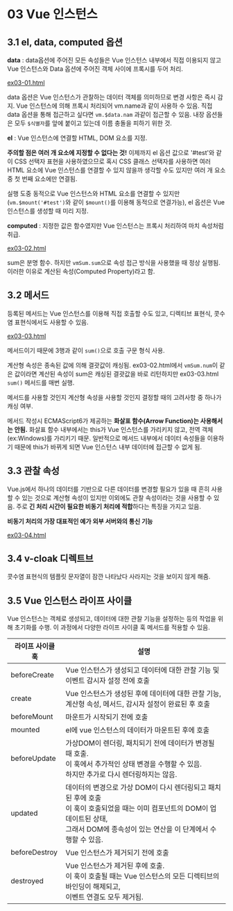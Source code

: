 # 03  Vue 인스턴스

## 3.1 el, data, computed 옵션

**data** : data옵션에 주어진 모든 속성들은 Vue 인스턴스 내부에서 직접 이용되지 않고 Vue 인스턴스와 Data 옵션에 주어진 객체 사이에 프록시를 두어 처리.

[ex03-01.html](https://cho-i.github.io/Vue-Quick-Start/03/ex03-01.html)

data 옵션은 Vue 인스턴스가 관찰하는 데이터 객체를 의미하므로 변경 사항은 즉시 감지. Vue 인스턴스에 의해 프록시 처리되어 vm.name과 같이 사용하 수 있음. 직접 data 옵션을 통해 접근하고 싶다면 `vm.$data.nam` 과같이 접근할 수 있음. 내장 옵션들은 모두 `$식별자`를 앞에 붙이고 있는데 이름 충돌을 피하기 위한 것.

**el** : Vue 인스턴스에 연결할 HTML, DOM 요소를 지정. 

**주의할 점은 여러 개 요소에 지정할 수 없다는 것!** 이제까지 el 옵션 값으로 '#test'와 같이 CSS 선택자 표현을 사용하였으므로 혹시 CSS 클래스 선택자를 사용하면 여러 HTML 요소에 Vue 인스턴스를 연결할 수 있지 않을까 생각할 수도 있지만 여러 개 요소 중 첫 번째 요소에만 연결됨.

실행 도중 동적으로 Vue 인스턴스와 HTML 요소를 연결할 수 있지만(`vm.$mount('#test')`와 같이 `$mount()`를 이용해 동적으로 연결가능), el 옵션은 Vue 인스턴스를 생성할 때 미리 지정.

**computed** : 지정한 값은 함수였지만 Vue 인스턴스는 프록시 처리하여 마치 속성처럼 취급.

[ex03-02.html](https://cho-i.github.io/Vue-Quick-Start/03/ex03-02.html)

sum은 분명 함수. 하지만 `vmSum.sum`으로 속성 접근 방식을 사용했을 때 정상 실행됨. 이러한 이유로 계산된 속성(Computed Property)라고 함.

## 3.2 메서드

등록된 메서드는 Vue 인스턴스를 이용해 직접 호출할 수도 있고, 디렉티브 표현식, 콧수염 표현식에서도 사용할 수 있음.

[ex03-03.html](https://cho-i.github.io/Vue-Quick-Start/03/ex03-03.html)

메서드이기 때문에 3행과 같이 `sum()`으로 호출 구문 형식 사용.

계산형 속성은 종속된 값에 의해 결괏값이 캐싱됨. ex03-02.html에서 `vmSum.num`이 같은 값이라면 계산된 속성이 sum은 캐싱된 결괏값을 바로 리턴하지만 ex03-03.html `sum()` 메서드를 매번 실행. 

메서드를 사용할 것인지 계산형 속성을 사용할 것인지 결정할 때의 고려사항 중 하나가 캐싱 여부.

메서드 작성시 ECMAScript6가 제공하는 **화살표 함수(Arrow Function)는 사용해서는 안됨.** 화살표 함수 내부에서는 this가 Vue 인스턴스를 가리키지 않고, 전역 객체(ex:Windows)를 가리키기 때문. 일반적으로 메서드 내부에서 데이터 속성들을 이용하기 때문에 this가 바뀌게 되면 Vue 인스턴스 내부 데이터에 접근할 수 없게 됨.

## 3.3 관찰 속성

Vue.js에서 하나의 데이터를 기반으로 다른 데이터를 변경할 필요가 있을 때 흔히 사용할 수 있는 것으로 계산형 속성이 있지만 이외에도 관찰 속성이라는 것을 사용할 수 있음. 주로 **긴 처리 시간이 필요한 비동기 처리에 적합**하다는 특징을 가지고 있음.

**비동기 처리의 가장 대표적인 예가 외부 서버와의 통신 기능**

[ex03-04.html](https://cho-i.github.io/Vue-Quick-Start/03/ex03-04.html)

## 3.4 v-cloak 디렉트브

콧수염 표현식의 템플릿 문자열이 잠깐 나타났다 사라지는 것을 보이지 않게 해줌.

## 3.5 Vue 인스턴스 라이프 사이클

Vue 인스턴스는 객체로 생성되고, 데이터에 대한 관찰 기능을 설정하는 등의 작업을 위해 초기화를 수행. 이 과정에서 다양한 라이프 사이클 훅 메서드를 적용할 수 있음.

| 라이프 사이클 훅 | 설명                                                         |
| ---------------- | ------------------------------------------------------------ |
| beforeCreate     | Vue 인스턴스가 생성되고 데이터에 대한 관찰 기능 및 <br />이벤트 감시자 설정 전에 호출 |
| create           | Vue 인스턴스가 생성된 후에 데이터에 대한 관찰 기능, <br />계산형 속성, 메서드, 감시자 설정이 완료된 후 호출 |
| beforeMount      | 마운트가 시작되기 전에 호출                                  |
| mounted          | el에 vue 인스턴스의 데이터가 마운트된 후에 호출              |
| beforeUpdate     | 가상DOM이 렌더링, 패치되기 전에 데이터가 변경될 때 호출.<br />이 훅에서 추가적인 상태 변경을 수행할 수 있음.<br />하지만 추가로 다시 렌더링하지는 않음. |
| updated          | 데이터의 변경으로 가상 DOM이 다시 렌더링되고 패치된 후에 호출<br />이 훅이 호출되었을 때는 이미 컴포넌트의 DOM이 업데이트된 상태, <br />그래서 DOM에 종속성이 있는 연산을 이 단계에서 수행할 수 있음. |
| beforeDestroy    | Vue 인스턴스가 제거되기 전에 호출                            |
| destroyed        | Vue 인스턴스가 제거된 후에 호출.<br />이 훅이 호출될 때는 Vue 인스턴스의 모든 디렉티브의 바인딩이 해제되고,<br />이벤트 연결도 모두 제거됨. |

